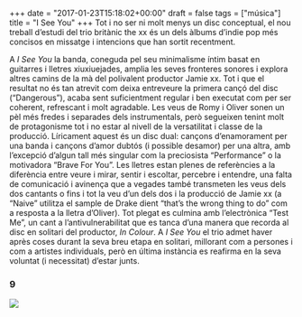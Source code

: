 +++
date = "2017-01-23T15:18:02+00:00"
draft = false
tags = ["música"]
title = "I See You"
+++
Tot i no ser ni molt menys un disc conceptual, el nou treball d’estudi del trio britànic the xx és un dels àlbums d’indie pop més concisos en missatge i intencions que han sortit recentment.<!-- more -->

A *I See You* la banda, coneguda pel seu minimalisme íntim basat en guitarres i lletres xiuxiuejades, amplia les seves fronteres sonores i explora altres camins de la mà del polivalent productor Jamie xx. Tot i que el resultat no és tan atrevit com deixa entreveure la primera cançó del disc (“Dangerous”), acaba sent suficientment regular i ben executat com per ser coherent, refrescant i molt agradable. Les veus de Romy i Oliver sonen un pèl més fredes i separades dels instrumentals, però segueixen tenint molt de protagonisme tot i no estar al nivell de la versatilitat i classe de la producció. Líricament aquest és un disc dual: cançons d’enamorament per una banda i cançons d’amor dubtós (i possible desamor) per una altra, amb l’excepció d’algun tall més singular com la preciosista “Performance” o la motivadora “Brave For You”. Les lletres estan plenes de referències a la diferència entre veure i mirar, sentir i escoltar, percebre i entendre, una falta de comunicació i avinença que a vegades també transmeten les veus dels dos cantants o fins i tot la veu d’un dels dos i la producció de Jamie xx (a “Naive” utilitza el sample de Drake dient “that’s the wrong thing to do” com a resposta a la lletra d’Oliver). Tot plegat es culmina amb l’electrònica “Test Me”, un cant a l’antivulnerabilitat que es tanca d’una manera que recorda al disc en solitari del productor, *In Colour*. A *I See You* el trio admet haver après coses durant la seva breu etapa en solitari, millorant com a persones i com a artistes individuals, però en última instància es reafirma en la seva voluntat (i necessitat) d’estar junts.

### 9

<img id="splashFade" src="https://68.media.tumblr.com/9a02841c97b4111a06a86077684d7a1d/tumblr_ok8nsn23Cr1u00ofno1_1280.png">
